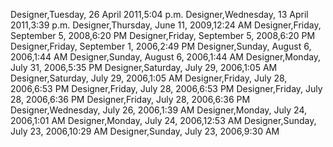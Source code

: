 ﻿Designer,Tuesday, 26 April 2011,5:04 p.m.Designer,Wednesday, 13 April 2011,3:39 p.m.Designer,Thursday, June 11, 2009,12:24 AMDesigner,Friday, September 5, 2008,6:20 PMDesigner,Friday, September 5, 2008,6:20 PMDesigner,Friday, September 1, 2006,2:49 PMDesigner,Sunday, August 6, 2006,1:44 AMDesigner,Sunday, August 6, 2006,1:44 AMDesigner,Monday, July 31, 2006,5:35 PMDesigner,Saturday, July 29, 2006,1:05 AMDesigner,Saturday, July 29, 2006,1:05 AMDesigner,Friday, July 28, 2006,6:53 PMDesigner,Friday, July 28, 2006,6:53 PMDesigner,Friday, July 28, 2006,6:36 PMDesigner,Friday, July 28, 2006,6:36 PMDesigner,Wednesday, July 26, 2006,1:39 AMDesigner,Monday, July 24, 2006,1:01 AMDesigner,Monday, July 24, 2006,12:53 AMDesigner,Sunday, July 23, 2006,10:29 AMDesigner,Sunday, July 23, 2006,9:30 AM
